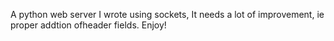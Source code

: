 A python web server I wrote using sockets, It needs a lot of improvement, ie proper addtion ofheader fields. Enjoy!
